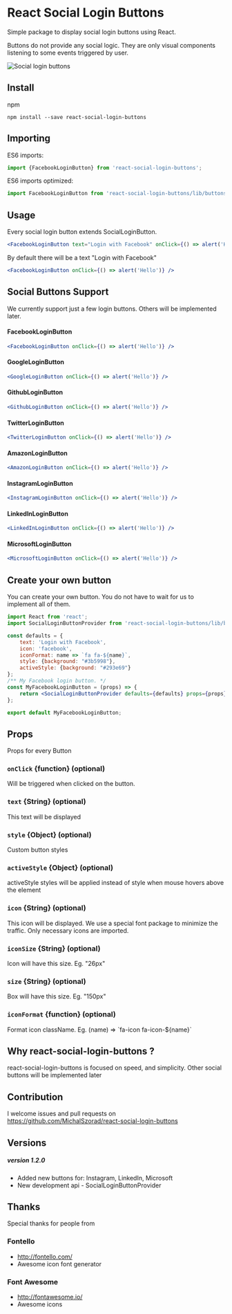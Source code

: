# React Social Login Buttons
Simple package to display social login buttons using React.

Buttons do not provide any social logic.
They are only visual components listening to some events triggered by user.

![Social login buttons](https://raw.githubusercontent.com/MichalSzorad/react-social-login-buttons/master/examples/simple/screenshot1.jpg )

## Install
npm
```
npm install --save react-social-login-buttons
```

## Importing

ES6 imports:
```js
import {FacebookLoginButton} from 'react-social-login-buttons';
```

ES6 imports optimized:
```js
import FacebookLoginButton from 'react-social-login-buttons/lib/buttons/FacebookLoginButton';
```

## Usage

Every social login button extends SocialLoginButton.

```jsx
<FacebookLoginButton text="Login with Facebook" onClick={() => alert('Hello')} />
```

By default there will be a text "Login with Facebook"
```jsx
<FacebookLoginButton onClick={() => alert('Hello')} />
```

## Social Buttons Support

We currently support just a few login buttons. Others will be implemented later.

#### FacebookLoginButton
```jsx
<FacebookLoginButton onClick={() => alert('Hello')} />
```

#### GoogleLoginButton
```jsx
<GoogleLoginButton onClick={() => alert('Hello')} />
```

#### GithubLoginButton
```jsx
<GithubLoginButton onClick={() => alert('Hello')} />
```

#### TwitterLoginButton
```jsx
<TwitterLoginButton onClick={() => alert('Hello')} />
```

#### AmazonLoginButton
```jsx
<AmazonLoginButton onClick={() => alert('Hello')} />
```

#### InstagramLoginButton
```jsx
<InstagramLoginButton onClick={() => alert('Hello')} />
```

#### LinkedInLoginButton
```jsx
<LinkedInLoginButton onClick={() => alert('Hello')} />
```

#### MicrosoftLoginButton
```jsx
<MicrosoftLoginButton onClick={() => alert('Hello')} />
```

## Create your own button
You can create your own button. You do not have to wait for us to implement all of them.
```jsx
import React from 'react';
import SocialLoginButtonProvider from 'react-social-login-buttons/lib/buttons/SocialLoginButtonProvider';

const defaults = {
    text: 'Login with Facebook',
    icon: 'facebook',
    iconFormat: name => `fa fa-${name}`,
    style: {background: "#3b5998"},
    activeStyle: {background: "#293e69"}
};
/** My Facebook login button. */
const MyFacebookLoginButton = (props) => {
    return <SocialLoginButtonProvider defaults={defaults} props={props}/>
};

export default MyFacebookLoginButton;
```

## Props
Props for every Button

### `onClick` {function} (optional)
Will be triggered when clicked on the button.

### `text` {String} (optional)
This text will be displayed

### `style` {Object} (optional)
Custom button styles

### `activeStyle` {Object} (optional)
activeStyle styles will be applied instead of style when mouse hovers above the element

### `icon` {String} (optional)
This icon will be displayed. We use a special font package to minimize the traffic. Only necessary icons are imported.

### `iconSize` {String} (optional)
Icon will have this size. Eg. "26px"

### `size` {String} (optional)
Box will have this size. Eg. "150px"

### `iconFormat` {function} (optional)
Format icon className. Eg. (name) => \`fa-icon fa-icon-${name}\`


## Why react-social-login-buttons ?

react-social-login-buttons is focused on speed, and simplicity.
Other social buttons will be implemented later

## Contribution

I welcome issues and pull requests on https://github.com/MichalSzorad/react-social-login-buttons

## Versions

##### version 1.2.0
- Added new buttons for: Instagram, LinkedIn, Microsoft
- New development api - SocialLoginButtonProvider

## Thanks

Special thanks for people from

### Fontello
- http://fontello.com/
- Awesome icon font generator

### Font Awesome
- http://fontawesome.io/
- Awesome icons